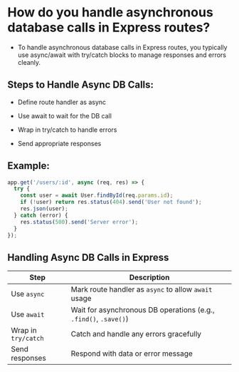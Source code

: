 # How do you handle asynchronous database calls in Express routes?

- To handle asynchronous database calls in Express routes, you typically use async/await with try/catch blocks to manage responses and errors cleanly.

## Steps to Handle Async DB Calls:
- Define route handler as async

- Use await to wait for the DB call

- Wrap in try/catch to handle errors

- Send appropriate responses

## Example:
```js
app.get('/users/:id', async (req, res) => {
  try {
    const user = await User.findById(req.params.id);
    if (!user) return res.status(404).send('User not found');
    res.json(user);
  } catch (error) {
    res.status(500).send('Server error');
  }
});
```
## Handling Async DB Calls in Express
| Step              | Description                                                    |
|-------------------|----------------------------------------------------------------|
| Use `async`       | Mark route handler as `async` to allow `await` usage           |
| Use `await`       | Wait for asynchronous DB operations (e.g., `.find()`, `.save()`)|
| Wrap in `try/catch`| Catch and handle any errors gracefully                        |
| Send responses    | Respond with data or error message                             |